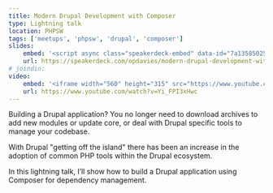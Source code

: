 ```yaml
---
title: Modern Drupal Development with Composer
type: Lightning talk
location: PHPSW
tags: ['meetups', 'phpsw', 'drupal', 'composer']
slides:
    embed: '<script async class="speakerdeck-embed" data-id="7a1358502526425a9cfd288f85fb32f3" data-ratio="1.37081659973226" src="//speakerdeck.com/assets/embed.js"></script>'
    url: https://speakerdeck.com/opdavies/modern-drupal-development-with-composer
# joindin:
video:
    embed: '<iframe width="560" height="315" src="https://www.youtube.com/embed/Yi_FPI3xHwc" frameborder="0" allowfullscreen></iframe>'
    url: https://www.youtube.com/watch?v=Yi_FPI3xHwc
---
```

Building a Drupal application? You no longer need to download archives to add new modules or update core, or deal with Drupal specific tools to manage your codebase.

With Drupal "getting off the island" there has been an increase in the adoption of common PHP tools within the Drupal ecosystem.

In this lightning talk, I’ll show how to build a Drupal application using Composer for dependency management.
